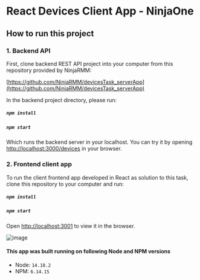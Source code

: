 # React Devices Client App - NinjaOne

## How to run this project

### 1. Backend API

First, clone backend REST API project into your computer from this repository provided by NinjaRMM:

[https://github.com/NinjaRMM/devicesTask_serverApp](https://github.com/NinjaRMM/devicesTask_serverApp)

In the backend project directory, please run:
##### `npm install`
##### `npm start`

Which runs the backend server in your localhost. You can try it by opening [http://localhost:3000/devices](http://localhost:3000/devices) in your browser.

### 2. Frontend client app
To run the client frontend app developed in React as solution to this task, clone this repository to your computer and run:
##### `npm install`
##### `npm start`
Open [http://localhost:3001](http://localhost:3001) to view it in the browser.

![image](https://user-images.githubusercontent.com/13388022/146098396-d64174a7-4d2a-4ba5-98ce-ed4f35f598b6.png)


#### This app was built running on following Node and NPM versions
  * Node: `14.18.2`
  * NPM: `6.14.15`

